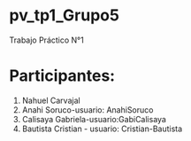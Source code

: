 # pv_tp1_Grupo5
Trabajo Práctico N°1

# Participantes: 
1. Nahuel Carvajal
2. Anahi Soruco-usuario: AnahiSoruco
3. Calisaya Gabriela-usuario:GabiCalisaya
4. Bautista Cristian - usuario: Cristian-Bautista
